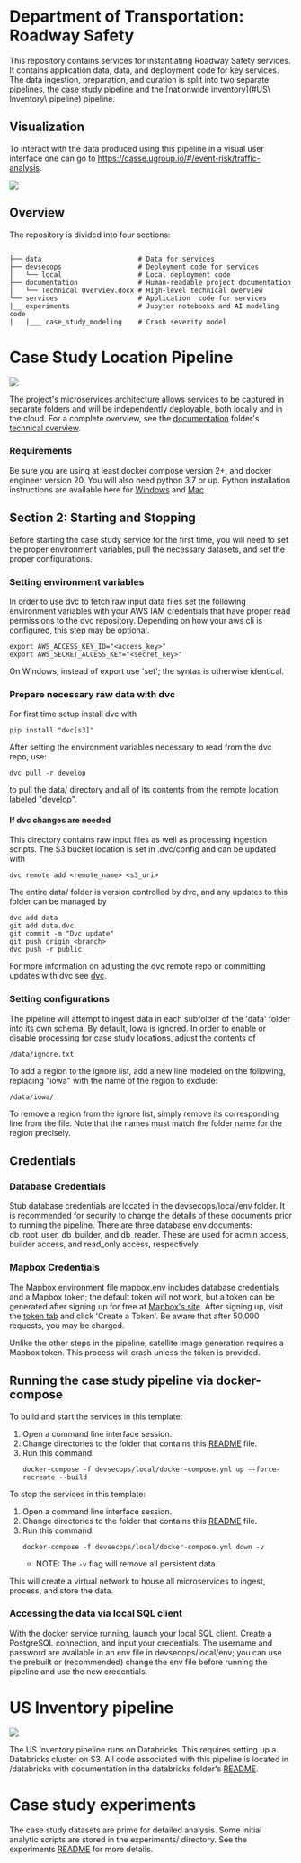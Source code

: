 # Department of Transportation: Roadway Safety

This repository contains services for instantiating Roadway Safety services. It contains application data, data, and deployment code for key services. The data ingestion, preparation, and curation is split into two separate pipelines, the [case study](#requirements) pipeline and the [nationwide inventory](#US\ Inventory\ pipeline) pipeline.

## Visualization

To interact with the data produced using this pipeline in a visual user interface one can go to https://casse.ugroup.io/#/event-risk/traffic-analysis.

![](documentation/casse.png)


## Overview
The repository is divided into four sections:

```
.
├── data                        # Data for services
├── devsecops                   # Deployment code for services
│   └── local                   # Local deployment code
├── documentation               # Human-readable project documentation
│   └── Technical Overview.docx # High-level technical overview
└── services                    # Application  code for services
|__ experiments                 # Jupyter notebooks and AI modeling code
|   |___ case_study_modeling    # Crash severity model
```


# Case Study Location Pipeline

![](documentation/case_study_pipeline.jpeg)

The project's microservices architecture allows services to be captured in separate folders and will be independently deployable, both locally and in the cloud. For a complete overview, see the [documentation](documentation) folder's [technical overview](technical_overview.docx).

### Requirements

Be sure you are using at least docker compose version 2+, and docker engineer version 20. You will also need python 3.7 or up. Python installation instructions are available here for [Windows](https://docs.python-guide.org/starting/install3/win/) and [Mac](https://docs.python-guide.org/starting/install3/osx/).

## Section 2: Starting and Stopping

Before starting the case study service for the first time, you will need to set the proper environment variables, pull the necessary datasets, and set the proper configurations.

### Setting environment variables
In order to use dvc to fetch raw input data files set the following environment variables with your AWS IAM credentials that have proper read permissions to the dvc repository. Depending on how your aws cli is configured, this step may be optional.

    export AWS_ACCESS_KEY_ID="<access_key>"
    export AWS_SECRET_ACCESS_KEY="<secret_key>"

On Windows, instead of export use 'set'; the syntax is otherwise identical.

### Prepare necessary raw data with dvc
For first time setup install dvc with

    pip install "dvc[s3]"

After setting the environment variables necessary to read from the dvc repo, use:

    dvc pull -r develop

to pull the data/ directory and all of its contents from the remote location labeled "develop". 

#### If dvc changes are needed
This directory contains raw input files as well as processing ingestion scripts. The S3 bucket location is set in .dvc/config and can be updated with

    dvc remote add <remote_name> <s3_uri>

The entire data/ folder is version controlled by dvc, and any updates to this folder can be managed by

    dvc add data
    git add data.dvc
    git commit -m "Dvc update"
    git push origin <branch>
    dvc push -r public

For more information on adjusting the dvc remote repo or committing updates with dvc see [dvc](https://dvc.org/doc/start/data-management).

### Setting configurations

The pipeline will attempt to ingest data in each subfolder of the 'data' folder into its own schema. By default, Iowa is ignored.
In order to enable or disable processing for case study locations, adjust the contents of

    /data/ignore.txt
	
To add a region to the ignore list, add a new line modeled on the following, replacing "iowa" with the name of the region to exclude:
	
	/data/iowa/

To remove a region from the ignore list, simply remove its corresponding line from the file. Note that the names must match the folder name for the region precisely.

## Credentials
### Database Credentials
Stub database credentials are located in the devsecops/local/env folder. It is recommended for security to change the details of these documents prior to running the pipeline. There are three database env documents: db_root_user, db_builder, and db_reader. These are used for admin access, builder access, and read_only access, respectively.

### Mapbox Credentials
The Mapbox environment file mapbox.env includes database credentials and a Mapbox token; the default token will not work, but a token can be generated after signing up for free at [Mapbox's site](https://account.mapbox.com/auth/signup). After signing up, visit the [token tab](https://account.mapbox.com/access-tokens/) and click 'Create a Token'. Be aware that after 50,000 requests, you may be charged.

Unlike the other steps in the pipeline, satellite image generation requires a Mapbox token. This process will crash unless the token is provided.

## Running the case study pipeline via docker-compose
To build and start the services in this template:

1. Open a command line interface session.
2. Change directories to the folder that contains this [README](README.md) file.
3. Run this command:
    ```
    docker-compose -f devsecops/local/docker-compose.yml up --force-recreate --build
    ```

To stop the services in this template:

1. Open a command line interface session.
2. Change directories to the folder that contains this [README](README.md) file.
3. Run this command:
    ```
    docker-compose -f devsecops/local/docker-compose.yml down -v
    ```
    * NOTE: The `-v` flag will remove all persistent data.

This will create a virtual network to house all microservices to ingest, process, and store the data.

### Accessing the data via local SQL client
With the docker service running, launch your local SQL client. Create a PostgreSQL connection, and input your credentials. The username and password are available in an env file in devsecops/local/env; you can use the prebuilt or (recommended) change the env file before running the pipeline and use the new credentials.

# US Inventory pipeline

![](documentation/us_inventory_pipeline.jpeg)

The US Inventory pipeline runs on Databricks. This requires setting up a Databricks cluster on S3. All code associated with this pipeline is located in
    /databricks
with documentation in the databricks folder's [README](/databricks/README.md).

# Case study experiments

The case study datasets are prime for detailed analysis. Some initial analytic scripts are stored in the experiments/ directory. See the experiments [README](experiments/README.md) for more details.
